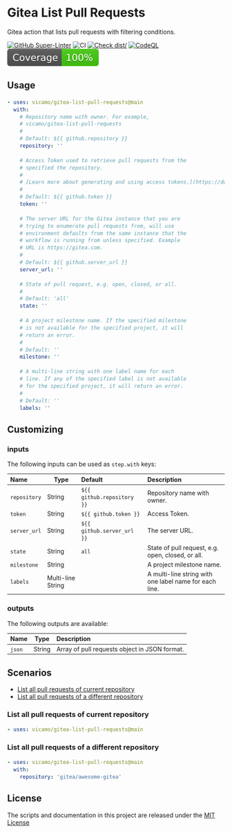 # Gitea List Pull Requests

Gitea action that lists pull requests with filtering conditions.

[![GitHub Super-Linter](https://gitea.com/vicamo/gitea-list-pull-requests/actions/workflows/linter.yml)](https://github.com/super-linter/super-linter)
![CI](https://gitea.com/vicamo/gitea-list-pull-requests/actions/workflows/ci.yml)
[![Check dist/](https://gitea.com/vicamo/gitea-list-pull-requests/actions/workflows/check-dist.yml)](https://gitea.com/vicamo/gitea-list-pull-requests/actions/workflows/check-dist.yml)
[![CodeQL](https://github.com/vicamo/gitea-list-pull-requests/actions/workflows/codeql-analysis.yml/badge.svg)](https://github.com/vicamo/gitea-list-pull-requests/actions/workflows/codeql-analysis.yml)
[![Coverage](./badges/coverage.svg)](./badges/coverage.svg)

## Usage

<!-- start usage -->

```yaml
- uses: vicamo/gitea-list-pull-requests@main
  with:
    # Repository name with owner. For example,
    # vicamo/gitea-list-pull-requests
    #
    # Default: ${{ github.repository }}
    repository: ''

    # Access Token used to retrieve pull requests from the
    # specified the repository.
    #
    # [Learn more about generating and using access tokens.](https://docs.gitea.com/development/api-usage)
    #
    # Default: ${{ github.token }}
    token: ''

    # The server URL for the Gitea instance that you are
    # trying to enumerate pull requests from, will use
    # environment defaults from the same instance that the
    # workflow is running from unless specified. Example
    # URL is https://gitea.com.
    #
    # Default: ${{ github.server_url }}
    server_url: ''

    # State of pull request, e.g. open, closed, or all.
    #
    # Default: 'all'
    state: ''

    # A project milestone name. If the specified milestone
    # is not available for the specified project, it will
    # return an error.
    #
    # Default: ''
    milestone: ''

    # A multi-line string with one label name for each
    # line. If any of the specified label is not available
    # for the specified project, it will return an error.
    #
    # Default: ''
    labels: ''
```

<!-- end usage -->

## Customizing

### inputs

The following inputs can be used as `step.with` keys:

| Name         | Type              | Default                    | Description                                            |
| :----------- | ----------------- | :------------------------- | :----------------------------------------------------- |
| `repository` | String            | `${{ github.repository }}` | Repository name with owner.                            |
| `token`      | String            | `${{ github.token }}`      | Access Token.                                          |
| `server_url` | String            | `${{ github.server_url }}` | The server URL.                                        |
| `state`      | String            | `all`                      | State of pull request, e.g. open, closed, or all.      |
| `milestone`  | String            |                            | A project milestone name.                              |
| `labels`     | Multi-line String |                            | A multi-line string with one label name for each line. |

### outputs

The following outputs are available:

| Name   | Type   | Description                                   |
| :----- | ------ | :-------------------------------------------- |
| `json` | String | Array of pull requests object in JSON format. |

## Scenarios

- [List all pull requests of current repository](#list-all-pull-requests-of-current-repository)
- [List all pull requests of a different repository](#list-all-pull-requests-of-a-different-repository)

### List all pull requests of current repository

```yaml
- uses: vicamo/gitea-list-pull-requests@main
```

### List all pull requests of a different repository

```yaml
- uses: vicamo/gitea-list-pull-requests@main
  with:
    repository: 'gitea/awesome-gitea'
```

## License

The scripts and documentation in this project are released under the
[MIT License](LICENSE)
